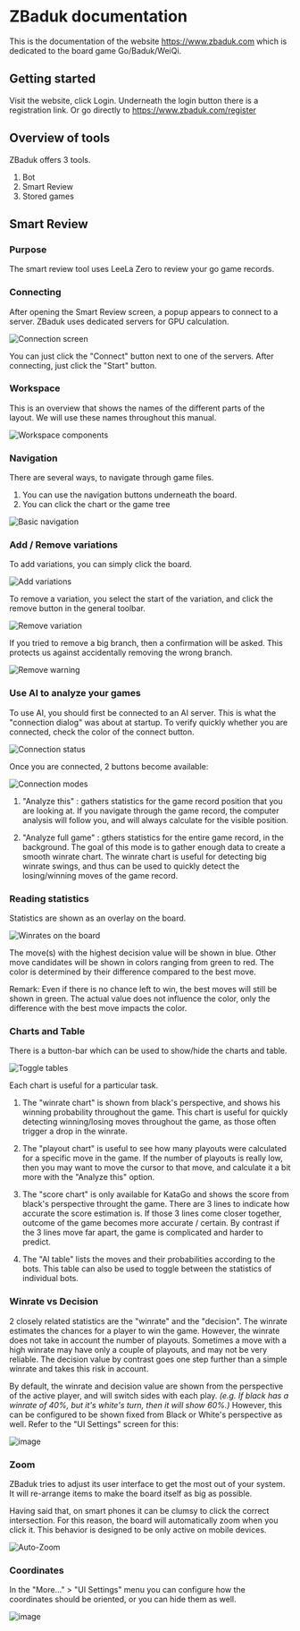 # ZBaduk documentation

This is the documentation of the website https://www.zbaduk.com which is dedicated to the board game Go/Baduk/WeiQi.

## Getting started

Visit the website, click Login.
Underneath the login button there is a registration link.
Or go directly to https://www.zbaduk.com/register

## Overview of tools

ZBaduk offers 3 tools.

1) Bot
2) Smart Review
3) Stored games

## Smart Review

### Purpose

The smart review tool uses LeeLa Zero to review your go game records.

### Connecting

After opening the Smart Review screen, a popup appears to connect to a server.
ZBaduk uses dedicated servers for GPU calculation.

![Connection screen](https://user-images.githubusercontent.com/20482760/58879024-f6019b80-86d4-11e9-9045-ae491acc6a8d.png)

You can just click the "Connect" button next to one of the servers.
After connecting, just click the "Start" button.

### Workspace

This is an overview that shows the names of the different parts of the layout. We will use these names throughout this manual.

![Workspace components](https://user-images.githubusercontent.com/20482760/58879352-c8692200-86d5-11e9-8532-34a1e9bcf146.png)

### Navigation

There are several ways, to navigate through game files.

1) You can use the navigation buttons underneath the board.
2) You can click the chart or the game tree

![Basic navigation](https://user-images.githubusercontent.com/20482760/58879683-7e347080-86d6-11e9-983f-b015dec80614.png)

### Add / Remove variations

To add variations, you can simply click the board.

![Add variations](https://user-images.githubusercontent.com/20482760/58880407-14b56180-86d8-11e9-8252-79162744cfa3.png)

To remove a variation, you select the start of the variation, and click the remove button in the general toolbar.

![Remove variation](https://user-images.githubusercontent.com/20482760/58880621-a1601f80-86d8-11e9-92cb-d826555b5529.png)

If you tried to remove a big branch, then a confirmation will be asked. This protects us against accidentally removing the wrong branch.

![Remove warning](https://user-images.githubusercontent.com/20482760/58881380-63fc9180-86da-11e9-9fe6-051b1cf96b3e.png)

### Use AI to analyze your games

To use AI, you should first be connected to an AI server. This is what the "connection dialog" was about at startup.
To verify quickly whether you are connected, check the color of the connect button.

![Connection status](https://user-images.githubusercontent.com/20482760/58880965-6d392e80-86d9-11e9-949b-fa7ac7016e66.png)

Once you are connected, 2 buttons become available:

![Connection modes](https://user-images.githubusercontent.com/20482760/58881074-b12c3380-86d9-11e9-9562-3c4ed81ee91a.png)

1) "Analyze this" : gathers statistics for the game record position that you are looking at. If you navigate through the game record, the computer analysis will follow you, and will always calculate for the visible position.

2) "Analyze full game" : gthers statistics for the entire game record, in the background. The goal of this mode is to gather enough data to create a smooth winrate chart. The winrate chart is useful for detecting big winrate swings, and thus can be used to quickly detect the losing/winning moves of the game record.

### Reading statistics

Statistics are shown as an overlay on the board.

![Winrates on the board](https://user-images.githubusercontent.com/20482760/79080740-d2a57500-7d17-11ea-926d-fd246c7facc3.jpg)

The move(s) with the highest decision value will be shown in blue. Other move candidates will be shown in colors ranging from green to red. The color is determined by their difference compared to the best move. 

Remark: Even if there is no chance left to win, the best moves will still be shown in green. The actual value does not influence the color, only the difference with the best move impacts the color.

### Charts and Table

There is a button-bar which can be used to show/hide the charts and table.

![Toggle tables](https://user-images.githubusercontent.com/20482760/79081199-793f4500-7d1b-11ea-85c8-9aee6820cc5c.png)

Each chart is useful for a particular task.

1. The "winrate chart" is shown from black's perspective, and shows his winning probability throughout the game. This chart is useful for quickly detecting winning/losing moves throughout the game, as those often trigger a drop in the winrate.

2. The "playout chart" is useful to see how many playouts were calculated for a specific move in the game. If the number of playouts is really low, then you may want to move the cursor to that move, and calculate it a bit more with the "Analyze this" option.

3. The "score chart" is only available for KataGo and shows the score from black's perspective throught the game. There are 3 lines to indicate how accurate the score estimation is. If those 3 lines come closer together, outcome of the game becomes more accurate / certain. By contrast if the 3 lines move far apart, the game is complicated and harder to predict.

4. The "AI table" lists the moves and their probabilities according to the bots. This table can also be used to toggle between the statistics of individual bots.


### Winrate vs Decision

2 closely related statistics are the "winrate" and the "decision". The winrate estimates the chances for a player to win the game. However, the winrate does not take in account the number of playouts. Sometimes a move with a high winrate may have only a couple of playouts, and may not be very reliable. The decision value by contrast goes one step further than a simple winrate and takes this risk in account.

By default, the winrate and decision value are shown from the perspective of the active player, and will switch sides with each play. _(e.g. If black has a winrate of 40%, but it's white's turn, then it will show 60%.)_ However, this can be configured to be shown fixed from Black or White's perspective as well. Refer to the "UI Settings" screen for this:

![image](https://user-images.githubusercontent.com/20482760/79080954-590e8680-7d19-11ea-8a10-129a0d1ef3c3.png)


### Zoom

ZBaduk tries to adjust its user interface to get the most out of your system. It will re-arrange items to make the board itself as big as possible. 

Having said that, on smart phones it can be clumsy to click the correct intersection. For this reason, the board will automatically zoom when you click it. This behavior is designed to be only active on mobile devices.

![Auto-Zoom](https://user-images.githubusercontent.com/20482760/59000749-23049a00-880c-11e9-9382-2bfe17d634e2.png)

### Coordinates

In the "More..." > "UI Settings" menu you can configure how the coordinates should be oriented, or you can hide them as well.

![image](https://user-images.githubusercontent.com/20482760/79081115-accd9f80-7d1a-11ea-96ac-b04d86441e5d.png)

